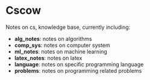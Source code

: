 Cscow
=====
Notes on cs, knowledge base, currently including:

* __alg_notes__: notes on algorithms
* __comp_sys__: notes on computer system
* __ml_notes__: notes on machine learning
* __latex_notes__: notes on latex
* __language__: notes on specific programming language
* __problems__: notes on programming related problems
